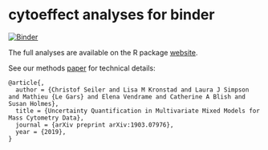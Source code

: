 # cytoeffect analyses for binder

[![Binder](http://mybinder.org/badge_logo.svg)](https://mybinder.org/v2/gh/ChristofSeiler/cytoeffect_binder/master?urlpath=rstudio)

The full analyses are available on the R package [website](https://christofseiler.github.io/cytoeffect/).

See our methods [paper](https://arxiv.org/abs/1903.07976) for technical details:

```
@article{,
  author = {Christof Seiler and Lisa M Kronstad and Laura J Simpson and Mathieu {Le Gars} and Elena Vendrame and Catherine A Blish and Susan Holmes},
  title = {Uncertainty Quantification in Multivariate Mixed Models for Mass Cytometry Data},
  journal = {arXiv preprint arXiv:1903.07976},
  year = {2019},
}
```
